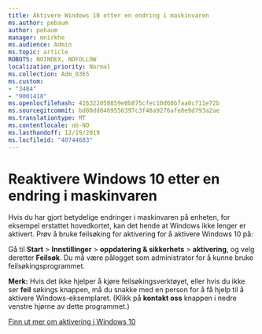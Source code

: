 ```yaml
---
title: Aktivere Windows 10 etter en endring i maskinvaren
ms.author: pebaum
author: pebaum
manager: mnirkhe
ms.audience: Admin
ms.topic: article
ROBOTS: NOINDEX, NOFOLLOW
localization_priority: Normal
ms.collection: Adm_O365
ms.custom:
- "3484"
- "9001418"
ms.openlocfilehash: 416322058859e0b875cfec10d60bfaa0c711e72b
ms.sourcegitcommit: bd80dd0469556397c3f48a9276afe8e9d793a2ae
ms.translationtype: MT
ms.contentlocale: nb-NO
ms.lasthandoff: 12/19/2019
ms.locfileid: "40744683"
---
```

# <a name="reactivating-windows-10-after-a-hardware-change"></a>Reaktivere Windows 10 etter en endring i maskinvaren

Hvis du har gjort betydelige endringer i maskinvaren på enheten, for eksempel erstattet hovedkortet, kan det hende at Windows ikke lenger er aktivert. Prøv å bruke feilsøking for aktivering for å aktivere Windows 10 på:

Gå til **Start** > **Innstillinger** > **oppdatering & sikkerhets** > **aktivering**, og velg deretter **Feilsøk**. Du må være pålogget som administrator for å kunne bruke feilsøkingsprogrammet.

**Merk:** Hvis det ikke hjelper å kjøre feilsøkingsverktøyet, eller hvis du ikke ser **feil** søkings knappen, må du snakke med en person for å få hjelp til å aktivere Windows-eksemplaret. (Klikk på **kontakt oss** knappen i nedre venstre hjørne av dette programmet.)

[Finn ut mer om aktivering i Windows 10](https://support.microsoft.com/help/12440/windows-10-activate)
